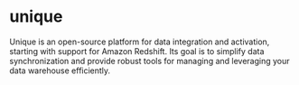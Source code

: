 # unique
Unique is an open-source platform for data integration and activation, starting with support for Amazon Redshift. Its goal is to simplify data synchronization and provide robust tools for managing and leveraging your data warehouse efficiently.
